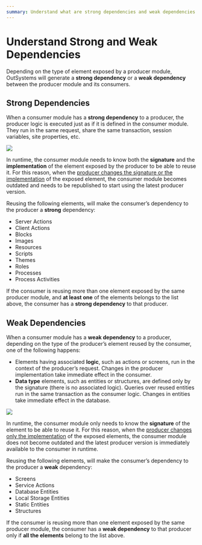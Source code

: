 ```yaml
---
summary: Understand what are strong dependencies and weak dependencies between modules.
---
```


# Understand Strong and Weak Dependencies

Depending on the type of element exposed by a producer module, OutSystems will generate a **strong dependency** or a **weak dependency** between the producer module and its consumers.

## Strong Dependencies

When a consumer module has a **strong dependency** to a producer, the producer logic is executed just as if it is defined in the consumer module. They run in the same request, share the same transaction, session variables, site properties, etc.

![](https://github.com/danielmarquespt/docs-product/tree/e7ea3f444d5129dab245c69ab72ae091554bc4fb/src/develop/reuse-and-refactor/images/strong-weak-dependencies-1.png?width=400)

In runtime, the consumer module needs to know both the **signature** and the **implementation** of the element exposed by the producer to be able to reuse it. For this reason, when the [producer changes the signature or the implementation](handle-changes.md#change-functionality-in-the-producer-module) of the exposed element, the consumer module becomes outdated and needs to be republished to start using the latest producer version.

Reusing the following elements, will make the consumer’s dependency to the producer a **strong** dependency:

* Server Actions
* Client Actions
* Blocks
* Images
* Resources
* Scripts
* Themes
* Roles
* Processes
* Process Activities

If the consumer is reusing more than one element exposed by the same producer module, and **at least one** of the elements belongs to the list above, the consumer has a **strong dependency** to that producer.

## Weak Dependencies

When a consumer module has a **weak dependency** to a producer, depending on the type of the producer’s element reused by the consumer, one of the following happens:

* Elements having associated **logic**, such as actions or screens, run in the context of the producer’s request. Changes in the producer implementation take immediate effect in the consumer.
* **Data type** elements, such as entities or structures, are defined only by the signature \(there is no associated logic\). Queries over reused entities run in the same transaction as the consumer logic. Changes in entities take immediate effect in the database.

![](https://github.com/danielmarquespt/docs-product/tree/e7ea3f444d5129dab245c69ab72ae091554bc4fb/src/develop/reuse-and-refactor/images/strong-weak-dependencies-2.png?width=400)

In runtime, the consumer module only needs to know the **signature** of the element to be able to reuse it. For this reason, when the [producer changes only the implementation](handle-changes.md#change-functionality-in-the-producer-module) of the exposed elements, the consumer module does not become outdated and the latest producer version is immediately available to the consumer in runtime.

Reusing the following elements, will make the consumer’s dependency to the producer a **weak** dependency:

* Screens
* Service Actions
* Database Entities
* Local Storage Entities
* Static Entities
* Structures

If the consumer is reusing more than one element exposed by the same producer module, the consumer has a **weak dependency** to that producer only if **all the elements** belong to the list above.

